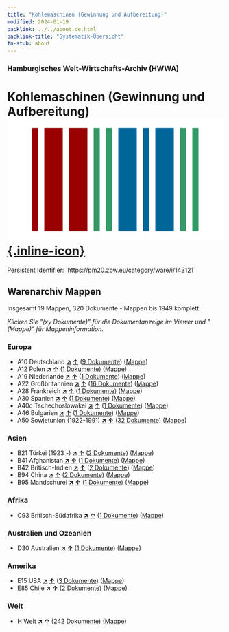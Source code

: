 ```yaml
---
title: "Kohlemaschinen (Gewinnung und Aufbereitung)"
modified: 2024-01-19
backlink: ../../about.de.html
backlink-title: "Systematik-Übersicht"
fn-stub: about
---
```


### Hamburgisches Welt-Wirtschafts-Archiv (HWWA)

# Kohlemaschinen (Gewinnung und Aufbereitung) &#160; [![Wikidata](/images/Wikidata-logo.svg "Wikidata"){.inline-icon}](http://www.wikidata.org/entity/Q113376052)

<div class="hint">Persistent Identifier: `https://pm20.zbw.eu/category/ware/i/143121`</div>







## Warenarchiv Mappen






Insgesamt 19 Mappen, 320 Dokumente - Mappen bis 1949 komplett.

_Klicken Sie "(xy Dokumente)" für die Dokumentanzeige im Viewer und "(Mappe)" für Mappeninformation._




### Europa

- A10 Deutschland [**&nearr;**](../../../geo/i/126128/about.de.html "Deutschland (alle Mappen)") [**&uarr;**](../../../geo/about.de.html#A10 "Ländersystematik") (<a href="https://pm20.zbw.eu/iiifview/folder/wa/143121,126128" title="über: Kohlemaschinen (Gewinnung und Aufbereitung) : Deutschland" target="_blank">9 Dokumente</a>) ([Mappe](../../../../folder/wa/1431xx/143121/1261xx/126128/about.de.html))
- A12 Polen [**&nearr;**](../../../geo/i/140962/about.de.html "Polen (alle Mappen)") [**&uarr;**](../../../geo/about.de.html#A12 "Ländersystematik") (<a href="https://pm20.zbw.eu/iiifview/folder/wa/143121,140962" title="über: Kohlemaschinen (Gewinnung und Aufbereitung) : Polen" target="_blank">1 Dokumente</a>) ([Mappe](../../../../folder/wa/1431xx/143121/1409xx/140962/about.de.html))
- A19 Niederlande [**&nearr;**](../../../geo/i/140970/about.de.html "Niederlande (alle Mappen)") [**&uarr;**](../../../geo/about.de.html#A19 "Ländersystematik") (<a href="https://pm20.zbw.eu/iiifview/folder/wa/143121,140970" title="über: Kohlemaschinen (Gewinnung und Aufbereitung) : Niederlande" target="_blank">1 Dokumente</a>) ([Mappe](../../../../folder/wa/1431xx/143121/1409xx/140970/about.de.html))
- A22 Großbritannien [**&nearr;**](../../../geo/i/140974/about.de.html "Großbritannien (alle Mappen)") [**&uarr;**](../../../geo/about.de.html#A22 "Ländersystematik") (<a href="https://pm20.zbw.eu/iiifview/folder/wa/143121,140974" title="über: Kohlemaschinen (Gewinnung und Aufbereitung) : Großbritannien" target="_blank">16 Dokumente</a>) ([Mappe](../../../../folder/wa/1431xx/143121/1409xx/140974/about.de.html))
- A28 Frankreich [**&nearr;**](../../../geo/i/140982/about.de.html "Frankreich (alle Mappen)") [**&uarr;**](../../../geo/about.de.html#A28 "Ländersystematik") (<a href="https://pm20.zbw.eu/iiifview/folder/wa/143121,140982" title="über: Kohlemaschinen (Gewinnung und Aufbereitung) : Frankreich" target="_blank">1 Dokumente</a>) ([Mappe](../../../../folder/wa/1431xx/143121/1409xx/140982/about.de.html))
- A30 Spanien [**&nearr;**](../../../geo/i/140984/about.de.html "Spanien (alle Mappen)") [**&uarr;**](../../../geo/about.de.html#A30 "Ländersystematik") (<a href="https://pm20.zbw.eu/iiifview/folder/wa/143121,140984" title="über: Kohlemaschinen (Gewinnung und Aufbereitung) : Spanien" target="_blank">1 Dokumente</a>) ([Mappe](../../../../folder/wa/1431xx/143121/1409xx/140984/about.de.html))
- A40c Tschechoslowakei [**&nearr;**](../../../geo/i/141022/about.de.html "Tschechoslowakei (alle Mappen)") [**&uarr;**](../../../geo/about.de.html#A40c "Ländersystematik") (<a href="https://pm20.zbw.eu/iiifview/folder/wa/143121,141022" title="über: Kohlemaschinen (Gewinnung und Aufbereitung) : Tschechoslowakei" target="_blank">1 Dokumente</a>) ([Mappe](../../../../folder/wa/1431xx/143121/1410xx/141022/about.de.html))
- A46 Bulgarien [**&nearr;**](../../../geo/i/141039/about.de.html "Bulgarien (alle Mappen)") [**&uarr;**](../../../geo/about.de.html#A46 "Ländersystematik") (<a href="https://pm20.zbw.eu/iiifview/folder/wa/143121,141039" title="über: Kohlemaschinen (Gewinnung und Aufbereitung) : Bulgarien" target="_blank">1 Dokumente</a>) ([Mappe](../../../../folder/wa/1431xx/143121/1410xx/141039/about.de.html))
- A50 Sowjetunion (1922-1991) [**&nearr;**](../../../geo/i/141043/about.de.html "Sowjetunion (1922-1991) (alle Mappen)") [**&uarr;**](../../../geo/about.de.html#A50 "Ländersystematik") (<a href="https://pm20.zbw.eu/iiifview/folder/wa/143121,141043" title="über: Kohlemaschinen (Gewinnung und Aufbereitung) : Sowjetunion (1922-1991)" target="_blank">32 Dokumente</a>) ([Mappe](../../../../folder/wa/1431xx/143121/1410xx/141043/about.de.html))

### Asien

- B21 Türkei (1923 -) [**&nearr;**](../../../geo/i/141111/about.de.html "Türkei (1923 -) (alle Mappen)") [**&uarr;**](../../../geo/about.de.html#B21 "Ländersystematik") (<a href="https://pm20.zbw.eu/iiifview/folder/wa/143121,141111" title="über: Kohlemaschinen (Gewinnung und Aufbereitung) : Türkei (1923 -)" target="_blank">2 Dokumente</a>) ([Mappe](../../../../folder/wa/1431xx/143121/1411xx/141111/about.de.html))
- B41 Afghanistan [**&nearr;**](../../../geo/i/141188/about.de.html "Afghanistan (alle Mappen)") [**&uarr;**](../../../geo/about.de.html#B41 "Ländersystematik") (<a href="https://pm20.zbw.eu/iiifview/folder/wa/143121,141188" title="über: Kohlemaschinen (Gewinnung und Aufbereitung) : Afghanistan" target="_blank">1 Dokumente</a>) ([Mappe](../../../../folder/wa/1431xx/143121/1411xx/141188/about.de.html))
- B42 Britisch-Indien [**&nearr;**](../../../geo/i/141189/about.de.html "Britisch-Indien (alle Mappen)") [**&uarr;**](../../../geo/about.de.html#B42 "Ländersystematik") (<a href="https://pm20.zbw.eu/iiifview/folder/wa/143121,141189" title="über: Kohlemaschinen (Gewinnung und Aufbereitung) : Britisch-Indien" target="_blank">2 Dokumente</a>) ([Mappe](../../../../folder/wa/1431xx/143121/1411xx/141189/about.de.html))
- B94 China [**&nearr;**](../../../geo/i/141253/about.de.html "China (alle Mappen)") [**&uarr;**](../../../geo/about.de.html#B94 "Ländersystematik") (<a href="https://pm20.zbw.eu/iiifview/folder/wa/143121,141253" title="über: Kohlemaschinen (Gewinnung und Aufbereitung) : China" target="_blank">2 Dokumente</a>) ([Mappe](../../../../folder/wa/1431xx/143121/1412xx/141253/about.de.html))
- B95 Mandschurei [**&nearr;**](../../../geo/i/141258/about.de.html "Mandschurei (alle Mappen)") [**&uarr;**](../../../geo/about.de.html#B95 "Ländersystematik") (<a href="https://pm20.zbw.eu/iiifview/folder/wa/143121,141258" title="über: Kohlemaschinen (Gewinnung und Aufbereitung) : Mandschurei" target="_blank">1 Dokumente</a>) ([Mappe](../../../../folder/wa/1431xx/143121/1412xx/141258/about.de.html))

### Afrika

- C93 Britisch-Südafrika [**&nearr;**](../../../geo/i/141454/about.de.html "Britisch-Südafrika (alle Mappen)") [**&uarr;**](../../../geo/about.de.html#C93 "Ländersystematik") (<a href="https://pm20.zbw.eu/iiifview/folder/wa/143121,141454" title="über: Kohlemaschinen (Gewinnung und Aufbereitung) : Britisch-Südafrika" target="_blank">1 Dokumente</a>) ([Mappe](../../../../folder/wa/1431xx/143121/1414xx/141454/about.de.html))

### Australien und Ozeanien

- D30 Australien [**&nearr;**](../../../geo/i/141621/about.de.html "Australien (alle Mappen)") [**&uarr;**](../../../geo/about.de.html#D30 "Ländersystematik") (<a href="https://pm20.zbw.eu/iiifview/folder/wa/143121,141621" title="über: Kohlemaschinen (Gewinnung und Aufbereitung) : Australien" target="_blank">1 Dokumente</a>) ([Mappe](../../../../folder/wa/1431xx/143121/1416xx/141621/about.de.html))

### Amerika

- E15 USA [**&nearr;**](../../../geo/i/141653/about.de.html "USA (alle Mappen)") [**&uarr;**](../../../geo/about.de.html#E15 "Ländersystematik") (<a href="https://pm20.zbw.eu/iiifview/folder/wa/143121,141653" title="über: Kohlemaschinen (Gewinnung und Aufbereitung) : USA" target="_blank">3 Dokumente</a>) ([Mappe](../../../../folder/wa/1431xx/143121/1416xx/141653/about.de.html))
- E85 Chile [**&nearr;**](../../../geo/i/141691/about.de.html "Chile (alle Mappen)") [**&uarr;**](../../../geo/about.de.html#E85 "Ländersystematik") (<a href="https://pm20.zbw.eu/iiifview/folder/wa/143121,141691" title="über: Kohlemaschinen (Gewinnung und Aufbereitung) : Chile" target="_blank">2 Dokumente</a>) ([Mappe](../../../../folder/wa/1431xx/143121/1416xx/141691/about.de.html))

### Welt

- H Welt [**&nearr;**](../../../geo/i/141728/about.de.html "Welt (alle Mappen)") [**&uarr;**](../../../geo/about.de.html#H "Ländersystematik") (<a href="https://pm20.zbw.eu/iiifview/folder/wa/143121,141728" title="über: Kohlemaschinen (Gewinnung und Aufbereitung) : Welt" target="_blank">242 Dokumente</a>) ([Mappe](../../../../folder/wa/1431xx/143121/1417xx/141728/about.de.html))



<a id="filmsections" />













